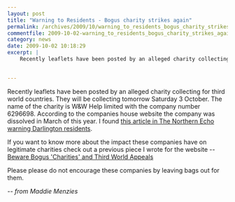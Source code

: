 ```yaml
---
layout: post
title: "Warning to Residents - Bogus charity strikes again"
permalink: /archives/2009/10/warning_to_residents_bogus_charity_strikes_again.html
commentfile: 2009-10-02-warning_to_residents_bogus_charity_strikes_again
category: news
date: 2009-10-02 10:18:29
excerpt: |
    Recently leaflets have been posted by an alleged charity collecting for third world countries.  They will be collecting tomorrow Saturday 3 October.  The name of the charity is W&W Help limited with the company number 6296698.  According to the companies house website the company was dissolved in March of this year.  I found <a href="http://www.thenorthernecho.co.uk/news/4227023.Warning_over_clothing_collection_company/.">this article in The Northern Echo warning Darlington residents</a>
    

---
```


Recently leaflets have been posted by an alleged charity collecting for third world countries. They will be collecting tomorrow Saturday 3 October. The name of the charity is W&W Help limited with the company number 6296698. According to the companies house website the company was dissolved in March of this year. I found [this article in The Northern Echo warning Darlington residents](http://www.thenorthernecho.co.uk/news/4227023.Warning_over_clothing_collection_company/).

If you want to know more about the impact these companies have on legitimate charities check out a previous piece I wrote for the website -- [Beware Bogus 'Charities' and Third World Appeals](https://stmargarets.london/archives/2006/11/beware_bogus_ch.html)

Please please do not encourage these companies by leaving bags out for them.

<cite>-- from Maddie Menzies</cite>
